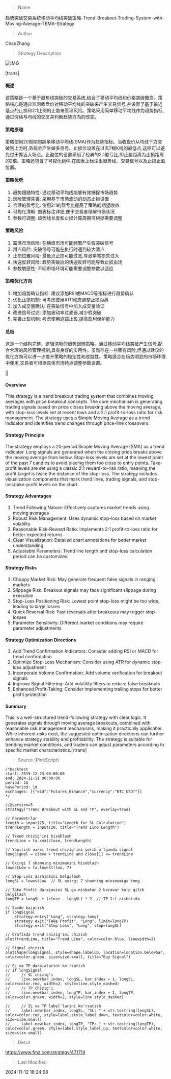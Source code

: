 
> Name

趋势突破交易系统移动平均线突破策略-Trend-Breakout-Trading-System-with-Moving-Average-TBMA-Strategy

> Author

ChaoZhang

> Strategy Description

![IMG](https://www.fmz.com/upload/asset/1d5e06970b3051f47cd.png)

[trans]
#### 概述
该策略是一个基于趋势线突破的交易系统,结合了移动平均线和价格突破概念。策略核心是通过监测收盘价对移动平均线的突破来产生交易信号,并设置了基于最近低点的止损和2:1比例的止盈来管理风险。策略采用简单移动平均线作为趋势指标,通过价格与均线的交叉来判断趋势方向的改变。

#### 策略原理
策略使用20周期的简单移动平均线(SMA)作为趋势指标。当收盘价从均线下方突破到上方时,系统会产生做多信号。止损位设置在过去7根K线的最低点,这样可以避免过于靠近入场点。止盈位的设置采用了经典的2:1盈亏比,即止盈距离为止损距离的2倍。策略还包含了可视化组件,在图表上标注出趋势线、交易信号以及止损止盈位置。

#### 策略优势
1. 趋势跟随特性: 通过移动平均线能够有效捕捉市场趋势
2. 风险管理完善: 采用基于市场波动的动态止损设置
3. 合理的盈亏比: 使用2:1的盈亏比提高了策略的期望收益
4. 可视化清晰: 图表标注详细,便于交易者理解市场状况
5. 参数可调整: 趋势线长度和止损计算周期可根据需要调整

#### 策略风险
1. 震荡市场风险: 在横盘市场可能频繁产生假突破信号
2. 滑点风险: 突破信号可能在执行时遇到较大滑点
3. 止损位置风险: 最低点止损可能过宽,导致单笔损失过大
4. 快速反转风险: 趋势突破后的快速反转可能导致止损出场
5. 参数敏感性: 不同市场环境可能需要调整参数以适应

#### 策略优化方向
1. 增加趋势确认指标: 建议添加RSI或MACD等指标进行趋势确认
2. 优化止损机制: 可考虑使用ATR动态调整止损距离
3. 加入成交量确认: 在突破信号中加入成交量验证
4. 改进信号过滤: 添加波动率过滤器,减少假突破
5. 完善止盈机制: 考虑使用追踪止盈,提高盈利保护能力

#### 总结
这是一个结构完整、逻辑清晰的趋势跟随策略。通过移动平均线突破产生信号,配合合理的风险管理机制,具有良好的实用性。虽然存在一些固有风险,但通过建议的优化方向可以进一步提升策略的稳定性和收益性。策略适合在趋势明显的市场环境中使用,交易者可根据具体市场特点调整参数设置。

|| 

#### Overview
This strategy is a trend breakout trading system that combines moving averages with price breakout concepts. The core mechanism is generating trading signals based on price closes breaking above the moving average, with stop-loss levels set at recent lows and a 2:1 profit-to-loss ratio for risk management. The strategy uses a Simple Moving Average as a trend indicator and identifies trend changes through price-line crossovers.

#### Strategy Principle
The strategy employs a 20-period Simple Moving Average (SMA) as a trend indicator. Long signals are generated when the closing price breaks above the moving average from below. Stop-loss levels are set at the lowest point of the past 7 candles to avoid placing them too close to entry points. Take-profit levels are set using a classic 2:1 reward-to-risk ratio, meaning the profit target is twice the distance of the stop-loss. The strategy includes visualization components that mark trend lines, trading signals, and stop-loss/take-profit levels on the chart.

#### Strategy Advantages
1. Trend Following Nature: Effectively captures market trends using moving averages
2. Robust Risk Management: Uses dynamic stop-loss based on market volatility
3. Reasonable Risk-Reward Ratio: Implements 2:1 profit-to-loss ratio for better expected returns
4. Clear Visualization: Detailed chart annotations for better market understanding
5. Adjustable Parameters: Trend line length and stop-loss calculation period can be customized

#### Strategy Risks
1. Choppy Market Risk: May generate frequent false signals in ranging markets
2. Slippage Risk: Breakout signals may face significant slippage during execution
3. Stop-Loss Positioning Risk: Lowest point stop-loss might be too wide, leading to large losses
4. Quick Reversal Risk: Fast reversals after breakouts may trigger stop-losses
5. Parameter Sensitivity: Different market conditions may require parameter adjustments

#### Strategy Optimization Directions
1. Add Trend Confirmation Indicators: Consider adding RSI or MACD for trend confirmation
2. Optimize Stop-Loss Mechanism: Consider using ATR for dynamic stop-loss adjustment
3. Incorporate Volume Confirmation: Add volume verification for breakout signals
4. Improve Signal Filtering: Add volatility filters to reduce false breakouts
5. Enhanced Profit-Taking: Consider implementing trailing stops for better profit protection

#### Summary
This is a well-structured trend-following strategy with clear logic. It generates signals through moving average breakouts, combined with reasonable risk management mechanisms, making it practically applicable. While inherent risks exist, the suggested optimization directions can further enhance strategy stability and profitability. The strategy is suitable for trending market conditions, and traders can adjust parameters according to specific market characteristics.[/trans]



> Source (PineScript)

``` pinescript
/*backtest
start: 2019-12-23 08:00:00
end: 2024-11-11 00:00:00
period: 1d
basePeriod: 1d
exchanges: [{"eid":"Futures_Binance","currency":"BTC_USDT"}]
*/

//@version=5
strategy("Trend Breakout with SL and TP", overlay=true)

// Parametrlar
length = input(25, title="Length for SL Calculation")
trendLength = input(20, title="Trend Line Length")

// Trend chizig'ini hisoblash
trendLine = ta.sma(close, trendLength)

// Yopilish narxi trend chizig'ini yorib o'tganda signal
longSignal = close > trendLine and close[1] <= trendLine

// Oxirgi 7 shamning minimumini hisoblash
lowestLow = ta.lowest(low, 7)

// Stop Loss darajasini belgilash
longSL = lowestLow  // SL oxirgi 7 shamning minimumiga teng

// Take Profit darajasini SL ga nisbatan 2 baravar ko'p qilib belgilash
longTP = longSL + (close - longSL) * 2  // TP 2:1 nisbatida

// Savdo bajarish
if longSignal
    strategy.entry("Long", strategy.long)
    strategy.exit("Take Profit", "Long", limit=longTP)
    strategy.exit("Stop Loss", "Long", stop=longSL)

// Grafikda trend chizig'ini chizish
plot(trendLine, title="Trend Line", color=color.blue, linewidth=2)

// Signal chizish
plotshape(longSignal, style=shape.labelup, location=location.belowbar, color=color.green, size=size.small, title="Buy Signal")

// SL va TP darajalarini ko'rsatish
// if longSignal
//     // SL chizig'i
//     line.new(bar_index, longSL, bar_index + 1, longSL, color=color.red, width=2, style=line.style_dashed)
//     // TP chizig'i
//     line.new(bar_index, longTP, bar_index + 1, longTP, color=color.green, width=2, style=line.style_dashed)
    
//     // SL va TP label'larini ko'rsatish
//     label.new(bar_index, longSL, "SL: " + str.tostring(longSL), color=color.red, style=label.style_label_down, textcolor=color.white, size=size.small)
//     label.new(bar_index, longTP, "TP: " + str.tostring(longTP), color=color.green, style=label.style_label_up, textcolor=color.white, size=size.small)

```

> Detail

https://www.fmz.com/strategy/471714

> Last Modified

2024-11-12 16:24:08
